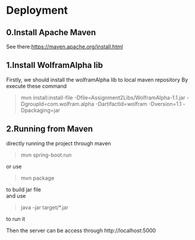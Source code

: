 # Deployment
## 0.Install Apache Maven
See there:https://maven.apache.org/install.html
## 1.Install WolframAlpha lib
Firstly, we should install the wolframAlpha lib to local maven repository
By execute these command
>mvn install:install-file -Dfile=Assignment2Libs/WolframAlpha-1.1.jar -DgroupId=com.wolfram.alpha -DartifactId=wolfram -Dversion=1.1 -Dpackaging=jar
## 2.Running from Maven
directly running the project through maven
> mvn spring-boot:run

or use
> mvn package

to build jar file  
and use
> java -jar target/*.jar

to run it  

Then the server can be access through http://localhost:5000